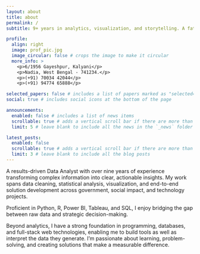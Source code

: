 ```yaml
---
layout: about
title: about
permalink: /
subtitle: 9+ years in analytics, visualization, and storytelling. A father, photographer, and lifelong learner.

profile:
  align: right
  image: prof_pic.jpg
  image_circular: false # crops the image to make it circular
  more_info: >
    <p>6/1956 Gayeshpur, Kalyani</p>
    <p>Nadia, West Bengal - 741234.</p>
    <p>(+91) 70034 42044</p>
    <p>(+91) 94774 65888</p>

selected_papers: false # includes a list of papers marked as "selected={true}"
social: true # includes social icons at the bottom of the page

announcements:
  enabled: false # includes a list of news items
  scrollable: true # adds a vertical scroll bar if there are more than 3 news items
  limit: 5 # leave blank to include all the news in the `_news` folder

latest_posts:
  enabled: false
  scrollable: true # adds a vertical scroll bar if there are more than 3 new posts items
  limit: 3 # leave blank to include all the blog posts
---
```


A results-driven Data Analyst with over nine years of experience transforming complex information into clear, actionable insights. My work spans data cleaning, statistical analysis, visualization, and end-to-end solution development across government, social impact, and technology projects.

Proficient in Python, R, Power BI, Tableau, and SQL, I enjoy bridging the gap between raw data and strategic decision-making.

Beyond analytics, I have a strong foundation in programming, databases, and full-stack web technologies, enabling me to build tools as well as interpret the data they generate. I’m passionate about learning, problem-solving, and creating solutions that make a measurable difference.